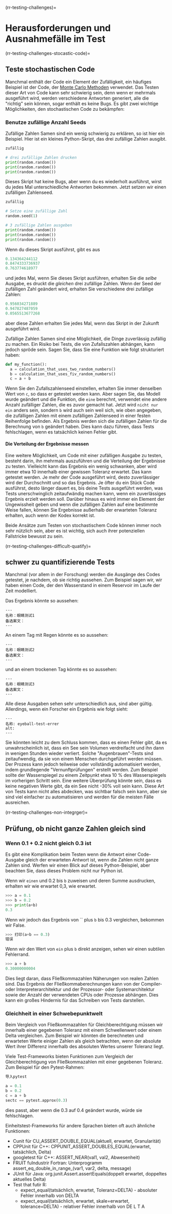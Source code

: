 (rr-testing-challenges)=
# Herausforderungen und Ausnahmefälle im Test

(rr-testing-challenges-stocastic-code)=
## Teste stochastischen Code

Manchmal enthält der Code ein Element der Zufälligkeit, ein häufiges Beispiel ist der Code, der [Monte Carlo Methoden](https://en.wikipedia.org/wiki/Monte_Carlo_method) verwendet. Das Testen dieser Art von Code kann sehr schwierig sein, denn wenn er mehrmals ausgeführt wird, werden verschiedene Antworten generiert, alle die "richtig" sein können, sogar enthält es keine Bugs. Es gibt zwei wichtige Möglichkeiten, den stochastischen Code zu bekämpfen:

### Benutze zufällige Anzahl Seeds

Zufällige Zahlen Samen sind ein wenig schwierig zu erklären, so ist hier ein Beispiel. Hier ist ein kleines Python-Skript, das drei zufällige Zahlen ausgibt.

```python
zufällig

# drei zufällige Zahlen drucken
print(random.random())
print(random.random())
print(random.random())
```

Dieses Skript hat keine Bugs, aber wenn du es wiederholt ausführst, wirst du jedes Mal unterschiedliche Antworten bekommen. Jetzt setzen wir einen zufälligen Zahlenseed.

```python
zufällig

# Setze eine zufällige Zahl
random.seed(1)

# 3 zufällige Zahlen ausgeben
print(random.random())
print(random.random())
print(random.random())
```

Wenn du dieses Skript ausführst, gibt es aus

```python
0.134364244112
0.8474333736937
0.763774618977
```

und jedes Mal, wenn Sie dieses Skript ausführen, erhalten Sie die *selbe* Ausgabe, es druckt die *gleichen* drei zufällige Zahlen. Wenn der Seed der zufälligen Zahl geändert wird, erhalten Sie verschiedene drei zufällige Zahlen:

```python
0.956034271889
0.947827487059
0.0565513677268
```
aber diese Zahlen erhalten Sie jedes Mal, wenn das Skript in der Zukunft ausgeführt wird.

Zufällige Zahlen Samen sind eine Möglichkeit, die Dinge zuverlässig zufällig zu machen. Ein Risiko bei Tests, die von Zufallszahlen abhängen, kann jedoch spröde sein. Sagen Sie, dass Sie eine Funktion wie folgt strukturiert haben:

```python
def my_function():
  a = calculation_that_uses_two_random_numbers()
  b = calculation_that_uses_fiv_random_numbers()
  c = a + b
```

Wenn Sie den Zufallszahlenseed einstellen, erhalten Sie immer denselben Wert von `c`, so dass er getestet werden kann. Aber sagen Sie, das Modell wurde geändert und die Funktion, die `eine` berechnt, verwendet eine andere Anzahl zufälliger Zahlen, die es zuvor gemacht hat. Jetzt wird `nicht nur ein` anders sein, sondern `b` wird auch sein weil sich, wie oben angegeben, die zufälligen Zahlen mit einem zufälligen Zahlenseed in einer festen Reihenfolge befinden. Als Ergebnis werden sich die zufälligen Zahlen für die Berechnung von `b` geändert haben. Dies kann dazu führen, dass Tests fehlschlagen, wenn es tatsächlich keinen Fehler gibt.

#### Die Verteilung der Ergebnisse messen

Eine weitere Möglichkeit, um Code mit einer zufälligen Ausgabe zu testen, besteht darin, ihn mehrmals auszuführen und die Verteilung der Ergebnisse zu testen. Vielleicht kann das Ergebnis ein wenig schwanken, aber wird immer etwa 10 innerhalb einer gewissen Toleranz erwartet. Das kann getestet werden. Je mehr der Code ausgeführt wird, desto zuverlässiger wird der Durchschnitt und so das Ergebnis. Je öfter du ein Stück Code ausführst, desto länger dauert es, bis deine Tests ausgeführt werden, was Tests unerschwinglich zeitaufwändig machen kann, wenn ein zuverlässiges Ergebnis erzielt werden soll. Darüber hinaus es wird immer ein Element der Ungewissheit geben und wenn die zufälligen Zahlen auf eine bestimmte Weise fallen, können Sie Ergebnisse außerhalb der erwarteten Toleranz erhalten, auch wenn der Kodex korrekt ist.

Beide Ansätze zum Testen von stochastischem Code können immer noch sehr nützlich sein, aber es ist wichtig, sich auch ihrer potenziellen Fallstricke bewusst zu sein.

(rr-testing-challenges-difficult-quatify)=
## schwer zu quantifizierende Tests

Manchmal (vor allem in der Forschung) werden die Ausgänge des Codes getestet, je nachdem, ob sie richtig aussehen. Zum Beispiel sagen wir, wir haben einen Code, der den Wasserstand in einem Reservoir im Laufe der Zeit modelliert.

Das Ergebnis könnte so aussehen:

```{figure} ../../figures/eyeball-test1.jpg
---
名称：眼睛测试1
备选案文：
---
```

An einem Tag mit Regen könnte es so aussehen:

```{figure} ../../figures/eyeball-test2.jpg
---
名称：眼睛测试2
备选案文：
---
```

und an einem trockenen Tag könnte es so aussehen:

```{figure} ../../figures/eyeball-test3.jpg
---
名称：眼睛测试3
备选案文：
---
```

Alle diese Ausgaben sehen sehr unterschiedlich aus, sind aber gültig. Allerdings, wenn ein Forscher ein Ergebnis wie folgt sieht:

```{figure} ../../figures/eyeball-test-error.jpg
---
名称: eyeball-test-errer
alt:
---
```

Sie könnten leicht zu dem Schluss kommen, dass es einen Fehler gibt, da es unwahrscheinlich ist, dass ein See sein Volumen verdreifacht und ihn dann in wenigen Stunden wieder verliert. Solche "Augenbrauen"-Tests sind zeitaufwendig, da sie von einem Menschen durchgeführt werden müssen. Der Prozess kann jedoch teilweise oder vollständig automatisiert werden, indem grundlegende "Vernunftprüfungen" erstellt werden. Zum Beispiel sollte der Wasserspiegel zu einem Zeitpunkt etwa 10 % des Wasserspiegels im vorherigen Schritt sein. Eine weitere Überprüfung könnte sein, dass es keine negativen Werte gibt, da ein See nicht -30% voll sein kann. Diese Art von Tests kann nicht alles abdecken, was sichtbar falsch sein kann, aber sie sind viel einfacher zu automatisieren und werden für die meisten Fälle ausreichen.

(rr-testing-challenges-non-integrger)=
## Prüfung, ob nicht ganze Zahlen gleich sind

### Wenn 0.1 + 0.2 nicht gleich 0.3 ist

Es gibt eine Komplikation beim Testen wenn die Antwort einer Code-Ausgabe gleich der erwarteten Antwort ist, wenn die Zahlen nicht ganze Zahlen sind. Werfen wir einen Blick auf dieses Python-Beispiel, aber beachten Sie, dass dieses Problem nicht nur Python ist.

Wenn wir `einen` und 0.2 bis `b` zuweisen und deren Summe ausdrucken, erhalten wir wie erwartet 0,3, wie erwartet.

```python
>>> a = 0.1
>>> b = 0.2
>>> print(a+b)
0.3
```

Wenn wir jedoch das Ergebnis von `` plus `b` bis 0.3 vergleichen, bekommen wir False.

```python
>>> 打印(a+b == 0.3)
错误
```

Wenn wir den Wert von `ein` plus `b` direkt anzeigen, sehen wir einen subtilen Fehlerrand.

```python
>>> a + b
0.30000000004
```

Dies liegt daran, dass Fließkommazahlen Näherungen von realen Zahlen sind. Das Ergebnis der Fließkommaberechnungen kann von der Compiler- oder Interpreterarchitektur und der Prozessor- oder Systemarchitektur sowie der Anzahl der verwendeten CPUs oder Prozesse abhängen. Dies kann ein großes Hindernis für das Schreiben von Tests darstellen.

### Gleichheit in einer Schwebepunktwelt

Beim Vergleich von Fließkommazahlen für Gleichberechtigung müssen wir innerhalb einer gegebenen Toleranz mit einem Schwellenwert oder einem Delta vergleichen. Zum Beispiel wir könnten die berechneten und erwarteten Werte einiger Zahlen als gleich betrachten, wenn der absolute Wert ihrer Differenz innerhalb des absoluten Wertes unserer Toleranz liegt.

Viele Test-Frameworks bieten Funktionen zum Vergleich der Gleichberechtigung von Fließkommazahlen mit einer gegebenen Toleranz. Zum Beispiel für den Pytest-Rahmen:

```python
导入pytest

a = 0.1
b = 0.2
c = a + b
sectc == pytest.approx(0.3)
```

dies passt, aber wenn die 0.3 auf 0.4 geändert wurde, würde sie fehlschlagen.

Einheitstest-Frameworks für andere Sprachen bieten oft auch ähnliche Funktionen:

- Cunit für CU_ASSERT_DOUBLE_EQUAL(aktuell, erwartet, Granularität)
- CPPUnit für C++: CPPUNIT_ASSERT_DOUBLES_EQUAL(erwartet, tatsächlich, Delta)
- googletest für C++: ASSERT_NEAR(val1, val2, Abwesenheit)
- FRUIT fuIndustrir Fortran: Unterprogramm assert_eq_double_in_range_(var1, var2, delta, message)
- JUnit für Java: org.junit.Assert.assertEquals(doppelt erwartet, doppeltes aktuelles Delta)
- Test that futir R:
  - expect_equal(tatsächlich, erwartet, Toleranz=DELTA) - absoluter Fehler innerhalb von DELTA
  - expect_equal(tatsächlich, erwartet, skale=erwartet, tolerance=DELTA) - relativer Fehler innerhalb von DE L T A

